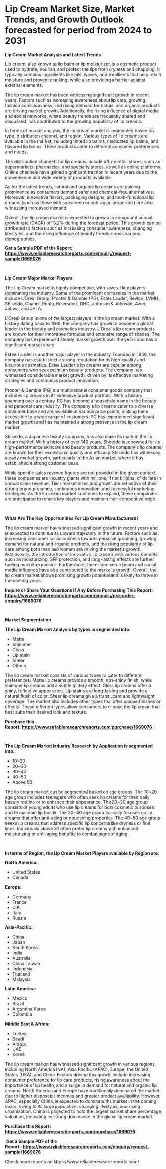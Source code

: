 <p><h1>Lip Cream Market Size, Market Trends, and Growth Outlook forecasted for period from 2024 to 2031</h1></p><p><strong>Lip Cream Market Analysis and Latest Trends</strong></p>
<p><p>Lip cream, also known as lip balm or lip moisturizer, is a cosmetic product used to hydrate, nourish, and protect the lips from dryness and chapping. It typically contains ingredients like oils, waxes, and emollients that help retain moisture and prevent cracking, while also providing a barrier against external elements.</p><p>The lip cream market has been witnessing significant growth in recent years. Factors such as increasing awareness about lip care, growing fashion consciousness, and rising demand for natural and organic products are driving market growth. Additionally, the rising influence of digital media and social networks, where beauty trends are frequently shared and discussed, has contributed to the growing popularity of lip creams.</p><p>In terms of market analysis, the lip cream market is segmented based on type, distribution channel, and region. Various types of lip creams are available in the market, including tinted lip balms, medicated lip balms, and flavored lip balms. These products cater to different consumer preferences and needs.</p><p>The distribution channels for lip creams include offline retail stores, such as supermarkets, pharmacies, and specialty stores, as well as online platforms. Online channels have gained significant traction in recent years due to the convenience and wide variety of products available.</p><p>As for the latest trends, natural and organic lip creams are gaining prominence as consumers demand safer and chemical-free alternatives. Moreover, innovative flavors, packaging designs, and multi-functional lip creams (such as those with sunscreen or anti-aging properties) are also witnessing increased demand.</p><p>Overall, the lip cream market is expected to grow at a compound annual growth rate (CAGR) of 13.2% during the forecast period. This growth can be attributed to factors such as increasing consumer awareness, changing lifestyles, and the rising influence of beauty trends across various demographics.</p></p>
<p><strong>Get a Sample PDF of the Report:&nbsp; <a href="https://www.reliableresearchreports.com/enquiry/request-sample/1669076">https://www.reliableresearchreports.com/enquiry/request-sample/1669076</a></strong></p>
<p>&nbsp;</p>
<p><strong>Lip Cream Major Market Players</strong></p>
<p><p>The Lip Cream market is highly competitive, with several key players dominating the industry. Some of the prominent companies in the market include L’Oreal Group, Procter & Gamble (PG), Estee Lauder, Revlon, LVMH, Shiseido, Chanel, Rohto, Beiersdorf, DHC, Johnson & Johnson, Avon, Jahwa, and JALA.</p><p>L'Oreal Group is one of the largest players in the lip cream market. With a history dating back to 1909, the company has grown to become a global leader in the beauty and cosmetics industry. L'Oreal's lip cream products are known for their innovative formulas and extensive range of shades. The company has experienced steady market growth over the years and has a significant market share.</p><p>Estee Lauder is another major player in the industry. Founded in 1946, the company has established a strong reputation for its high-quality and luxurious cosmetics. Estee Lauder's lip creams are popular among consumers who seek premium beauty products. The company has witnessed considerable market growth, driven by its effective marketing strategies and continuous product innovation.</p><p>Procter & Gamble (PG) is a multinational consumer goods company that includes lip creams in its extensive product portfolio. With a history spanning over a century, PG has become a household name in the beauty and personal care industry. The company's lip creams cater to a diverse consumer base and are available at various price points, making them accessible to a wide range of customers. PG has experienced significant market growth and has maintained a strong presence in the lip cream market.</p><p>Shiseido, a Japanese beauty company, has also made its mark in the lip cream market. With a history of over 140 years, Shiseido is renowned for its high-performance skincare and beauty products. The company's lip creams are known for their exceptional quality and efficacy. Shiseido has witnessed steady market growth, particularly in the Asian market, where it has established a strong customer base.</p><p>While specific sales revenue figures are not provided in the given context, these companies are industry giants with millions, if not billions, of dollars in annual sales revenue. Their market sizes and growth are reflective of their strong brand presence, continuous innovation, and successful marketing strategies. As the lip cream market continues to expand, these companies are anticipated to remain key players and maintain their competitive edge.</p></p>
<p>&nbsp;</p>
<p><strong>What Are The Key Opportunities For Lip Cream Manufacturers?</strong></p>
<p><p>The lip cream market has witnessed significant growth in recent years and is expected to continue its upward trajectory in the future. Factors such as increasing consumer consciousness towards personal grooming, growing demand for natural and organic products, and the rising popularity of lip care among both men and women are driving the market's growth. Additionally, the introduction of innovative lip creams with various benefits such as moisturizing, SPF protection, and long-lasting effects are further fueling market expansion. Furthermore, the e-commerce boom and social media influence have also contributed to the market's growth. Overall, the lip cream market shows promising growth potential and is likely to thrive in the coming years.</p></p>
<p><strong>Inquire or Share Your Questions If Any Before Purchasing This Report: <a href="https://www.reliableresearchreports.com/enquiry/pre-order-enquiry/1669076">https://www.reliableresearchreports.com/enquiry/pre-order-enquiry/1669076</a></strong></p>
<p>&nbsp;</p>
<p><strong>Market Segmentation</strong></p>
<p><strong>The Lip Cream Market Analysis by types is segmented into:</strong></p>
<p><ul><li>Matte</li><li>Shimmer</li><li>Gloss</li><li>Lip stain</li><li>Sheer</li><li>Others</li></ul></p>
<p><p>The lip cream market consists of various types to cater to different preferences. Matte lip creams provide a smooth, non-shiny finish, while shimmer lip creams add a subtle glittery effect. Gloss lip creams offer a shiny, reflective appearance. Lip stains are long-lasting and provide a natural flush of color. Sheer lip creams give a translucent and lightweight coverage. The market also includes other types that offer unique finishes or effects. These different types allow consumers to choose the lip cream that best suits their desired look and texture.</p></p>
<p><strong>Purchase this Report:&nbsp;<a href="https://www.reliableresearchreports.com/purchase/1669076">https://www.reliableresearchreports.com/purchase/1669076</a></strong></p>
<p>&nbsp;</p>
<p><strong>The Lip Cream Market Industry Research by Application is segmented into:</strong></p>
<p><ul><li>10~20</li><li>20~30</li><li>30~40</li><li>40~50</li><li>Above 50</li></ul></p>
<p><p>The lip cream market can be segmented based on age groups. The 10~20 age group includes teenagers who often seek lip creams for their daily beauty routine or to enhance their appearance. The 20~30 age group consists of young adults who use lip creams for both cosmetic purposes and to maintain lip health. The 30~40 age group typically focuses on lip creams that offer anti-aging or nourishing properties. The 40~50 age group seeks lip creams that address specific lip concerns like dryness or fine lines. Individuals above 50 often prefer lip creams with enhanced moisturizing or anti-aging benefits to combat signs of aging.</p></p>
<p>&nbsp;</p>
<p><strong>In terms of Region, the Lip Cream Market Players available by Region are:</strong></p>
<p>
    <p> <strong> North America: </strong>
        <ul>
            <li>United States</li>
            <li>Canada</li>
        </ul>
        </p> 
    <p> <strong> Europe: </strong>
        <ul>
            <li>Germany</li>
            <li>France</li>
            <li>U.K.</li>
            <li>Italy</li>
            <li>Russia</li>
        </ul>
        </p> 
    <p> <strong> Asia-Pacific: </strong>
        <ul>
            <li>China</li>
            <li>Japan</li>
            <li>South Korea</li>
            <li>India</li>
            <li>Australia</li>
            <li>China Taiwan</li>
            <li>Indonesia</li>
            <li>Thailand</li>
            <li>Malaysia</li>
        </ul>
        </p> 
    <p> <strong> Latin America: </strong>
        <ul>
            <li>Mexico</li>
            <li>Brazil</li>
            <li>Argentina Korea</li>
            <li>Colombia</li>
        </ul>
        </p> 
    <p> <strong> Middle East & Africa: </strong>
        <ul>
            <li>Turkey</li>
            <li>Saudi</li>
            <li>Arabia</li>
            <li>UAE</li>
            <li>Korea</li>
        </ul>
    </p>
    </p>
<p><p>The lip cream market has witnessed significant growth in various regions, including North America (NA), Asia Pacific (APAC), Europe, the United States (USA), and China. Factors driving this growth include increasing consumer preference for lip care products, rising awareness about the importance of lip health, and a surge in demand for natural and organic lip creams. North America and Europe have traditionally dominated the market due to higher disposable incomes and greater product availability. However, APAC, especially China, is expected to dominate the market in the coming years, owing to its large population, changing lifestyles, and rising urbanization. China is projected to hold the largest market share percentage valuation, indicating its strong dominance in the global lip cream market.</p></p>
<p><strong>Purchase this Report: <a href="https://www.reliableresearchreports.com/purchase/1669076">https://www.reliableresearchreports.com/purchase/1669076</a></strong></p>
<p>&nbsp;<strong>Get a Sample PDF of the Report:&nbsp;&nbsp;<a href="https://www.reliableresearchreports.com/enquiry/request-sample/1669076">https://www.reliableresearchreports.com/enquiry/request-sample/1669076</a></strong></p>
<p><strong></strong></p>
<p>Check more reports on https://www.reliableresearchreports.com/</p>